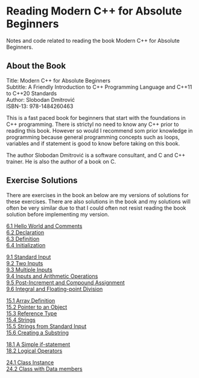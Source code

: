# Reading Modern C++ for Absolute Beginners

Notes and code related to reading the book Modern C++ for Absolute Beginners.

## About the Book

Title: Modern C++ for Absolute Beginners  
Subtitle: A Friendly Introduction to C++ Programming Language and C++11 to C++20 Standards  
Author: Slobodan Dmitrović  
ISBN-13: 978-1484260463  

This is a fast paced book for beginners that start with the foundations in C++ programming. There is strictyl no need to know any C++ prior to reading this book. However so would I recommend som prior knowledge in programming because general programming concepts such as loops, variables and if statement is good to know before taking on this book.

The author Slobodan Dmitrović is a software consultant, and C and C++ trainer. He is also the author of a book on C.

## Exercise Solutions

There are exercises in the book an below are my versions of solutions for these exercises. There are also solutions in the book and my solutions will often be very similar due to that I could often not resist reading the book solution before implementing my version.

[6.1 Hello World and Comments](./exercises/chapter-06/exercise-06-01/source/exercise-06-01.cpp)  
[6.2 Declaration](./exercises/chapter-06/exercise-06-02/exercise-06-02.cpp)  
[6.3 Definition](./exercises/chapter-06/exercise-06-03/exercise-06-03.cpp)  
[6.4 Initialization](./exercises/chapter-06/exercise-06-04/exercise-06-04.cpp)  

[9.1 Standard Input](./exercises/chapter-09/exercise-09-01/exercise-09-01.cpp)  
[9.2 Two Inputs](./exercises/chapter-09/exercise-09-02/exercise-09-02.cpp)  
[9.3 Multiple Inputs](./exercises/chapter-09/exercise-09-03/exercise-09-03.cpp)  
[9.4 Inputs and Arithmetic Operations](./exercises/chapter-09/exercise-09-04/exercise-09-04.cpp)  
[9.5 Post-Increment and Compound Assignment](./exercises/chapter-09/exercise-09-05/exercise-09-05.cpp)  
[9.6 Integral and Floating-point Division](./exercises/chapter-09/exercise-09-06/exercise-09-06.cpp)  

[15.1 Array Definition](./exercises/chapter-15/exercise-15-01/exercise-15-01.cpp)  
[15.2 Pointer to an Object](./exercises/chapter-15/exercise-15-02/exercise-15-02.cpp)  
[15.3 Reference Type](./exercises/chapter-15/exercise-15-02/exercise-15-02.cpp)  
[15.4 Strings](./exercises/chapter-15/exercise-15-04/exercise-15-04.cpp)  
[15.5 Strings from Standard Input](./exercises/chapter-15/exercise-15-05/exercise-15-05.cpp)  
[15.6 Creating a Substring](./exercises/chapter-15/exercise-15-06/exercise-15-06.cpp)  

[18.1 A Simple if-statement](./exercises/chapter-18/exercise-18-01/exercise-18-01.cpp)  
[18.2 Logical Operators](./exercises/chapter-18/exercise-18-02/exercise-18-02.cpp)  

[24.1 Class Instance](./exercises/chapter-24/exercise-24-01/exercise-24-01.cpp)  
[24.2 Class with Data members](./exercises/chapter-24/exercise-24-02/exercise-24-02.cpp)  
